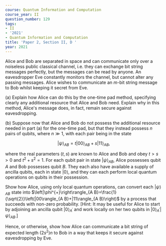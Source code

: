 ```yaml
---
course: Quantum Information and Computation
course_year: II
question_number: 129
tags:
- II
- '2021'
- Quantum Information and Computation
title: 'Paper 2, Section II, D '
year: 2021
---
```




Alice and Bob are separated in space and can communicate only over a noiseless public classical channel, i.e. they can exchange bit string messages perfectly, but the messages can be read by anyone. An eavesdropper Eve constantly monitors the channel, but cannot alter any passing messages. Alice wishes to communicate an $m$-bit string message to Bob whilst keeping it secret from Eve.

(a) Explain how Alice can do this by the one-time pad method, specifying clearly any additional resource that Alice and Bob need. Explain why in this method, Alice's message does, in fact, remain secure against eavesdropping.

(b) Suppose now that Alice and Bob do not possess the additional resource needed in part (a) for the one-time pad, but that they instead possess $n$ pairs of qubits, where $n \gg 1$, with each pair being in the state

$$|\psi\rangle_{A B}=t|00\rangle_{A B}+s|11\rangle_{A B},$$

where the real parameters $(t, s)$ are known to Alice and Bob and obey $t>s>0$ and $t^{2}+s^{2}=1$. For each qubit pair in state $|\psi\rangle_{A B}$, Alice possesses qubit $A$ and Bob possesses qubit $B$. They each also have available a supply of ancilla qubits, each in state $|0\rangle$, and they can each perform local quantum operations on qubits in their possession.

Show how Alice, using only local quantum operations, can convert each $|\psi\rangle_{A B}$ state into $\left|\phi^{+}\right\rangle_{A B}=\frac{1}{\sqrt{2}}\left(|00\rangle_{A B}+|11\rangle_{A B}\right)$ by a process that succeeds with non-zero probability. [Hint: It may be useful for Alice to start by adjoining an ancilla qubit $|0\rangle_{A^{\prime}}$ and work locally on her two qubits in $\left.|0\rangle_{A^{\prime}}|\psi\rangle_{A B \cdot}\right]$

Hence, or otherwise, show how Alice can communicate a bit string of expected length $\left(2 s^{2}\right) n$ to Bob in a way that keeps it secure against eavesdropping by Eve.